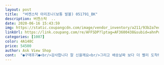 ```yaml
---
layout: post 
title:  "버켄스탁 아리조나(보통 발볼) 051791_BK" 
description: 버켄스탁  ..
date: 2020-06-16 15:43:59 
img: https://static.coupangcdn.com/image/vendor_inventory/a211/93b2a7ed87a968454a2c0f8200ca4afa421c7995bee786dfd913d79c874b.jpg 
linkUrl: https://link.coupang.com/re/AFFSDP?lptag=AF3600438&subid=ahnPublicAsk&pageKey=1218293173&itemId=2208471593&vendorItemId=70206289228&traceid=V0-113-d2a8cdf6fb4d1e2a 
categories: [1007] 
color: 4A148C 
price: 54500 
author: Ask View Shop 
cont:  "●구매후기●<br/>감사합니다 잘 신을께요<br/>그리고 배송날짜 보다 더 빨리 도착해서 완전 감동입니다.<br/><br/>신을수록 편해지는 거 다들 아실거에요.<br/> 튼튼하고 동네 돌아다닐때 정말 편합니다.<br/><br/>운동화사이즈보다 5미리정도 작은거 사시면 대충 맞으실거에요.<br/><br/>저는 구두도 260, 운동화도 260 신어서 정사이즈로 구매를 했는데 이쁘게 잘 맞아서 넘 기분이 좋았어요^^ ㅋ ㅋ<br/>" 
---
```

